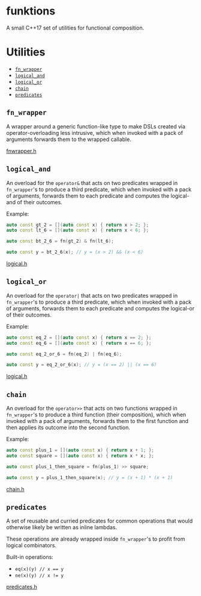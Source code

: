 # funktions

A small C++17 set of utilities for functional composition.

# Utilities

* [`fn_wrapper`](#fn_wrapper)
* [`logical_and`](#logical_and)
* [`logical_or`](#logical_or)
* [`chain`](#chain)
* [`predicates`](#predicates)

## <A name="fn_wrapper"/>`fn_wrapper`

A wrapper around a generic function-like type to make DSLs created via operator-overloading less intrusive,
which when invoked with a pack of arguments forwards them to the wrapped callable.

[fnwrapper.h](include/funktions/fnwrapper.h)

## <A name="logical_and"/>`logical_and`

An overload for the `operator&` that acts on two predicates wrapped in `fn_wrapper`'s to produce a third predicate,
which when invoked with a pack of arguments, forwards them to each predicate and computes the logical-and of their outcomes.

Example:

```Cpp
auto const gt_2 = [](auto const x) { return x > 2; };
auto const lt_6 = [](auto const x) { return x < 6; };

auto const bt_2_6 = fn(gt_2) & fn(lt_6);

auto const y = bt_2_6(x); // y = (x > 2) && (x < 6)
```

[logical.h](include/funktions/logical.h)

## <A name="logical_or"/>`logical_or`

An overload for the `operator|` that acts on two predicates wrapped in `fn_wrapper`'s to produce a third predicate,
which when invoked with a pack of arguments, forwards them to each predicate and computes the logical-or of their outcomes.

Example:

```Cpp
auto const eq_2 = [](auto const x) { return x == 2; };
auto const eq_6 = [](auto const x) { return x == 6; };

auto const eq_2_or_6 = fn(eq_2) | fn(eq_6);

auto const y = eq_2_or_6(x); // y = (x == 2) || (x == 6)
```

[logical.h](include/funktions/logical.h)

## <A name="chain"/>`chain`

An overload for the `operator>>` that acts on two functions wrapped in `fn_wrapper`'s to produce a third function (their composition),
which when invoked with a pack of arguments, forwards them to the first function and then applies its
outcome into the second function.

Example:

```Cpp
auto const plus_1 = [](auto const x) { return x + 1; };
auto const square = [](auto const x) { return x * x; };

auto const plus_1_then_square = fn(plus_1) >> square;

auto const y = plus_1_then_square(x); // y = (x + 1) * (x + 1)
```

[chain.h](include/funktions/chain.h)


## <A name="predicates"/>`predicates`

A set of reusable and curried predicates for common operations that would otherwise likely be written as inline lambdas.

These operations are already wrapped inside `fn_wrapper`'s to profit from logical combinators.

Built-in operations:

* `eq(x)(y) // x == y`
* `ne(x)(y) // x != y`

[predicates.h](include/funktions/predicates.h)
